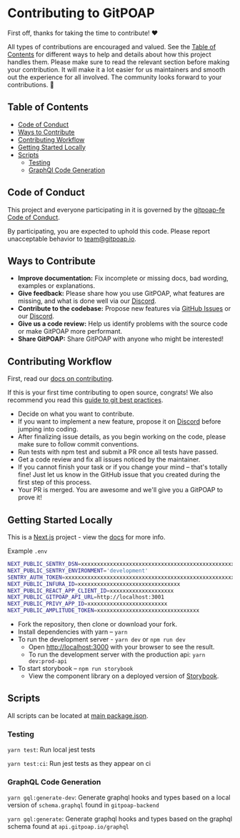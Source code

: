 # Contributing to GitPOAP
First off, thanks for taking the time to contribute! ❤️

All types of contributions are encouraged and valued. See the [Table of Contents](https://github.com/gitpoap/gitpoap-fe/README.md#table-of-contents) for different ways to help and details about how this project handles them. Please make sure to read the relevant section before making your contribution. It will make it a lot easier for us maintainers and smooth out the experience for all involved. The community looks forward to your contributions. 🎉

## Table of Contents
- [Code of Conduct](https://github.com/gitpoap/gitpoap-fe/README.md#code-of-conduct)
- [Ways to Contribute](https://github.com/gitpoap/gitpoap-fe/README.md#ways-to-contribute)
- [Contributing Workflow](https://github.com/gitpoap/gitpoap-fe/README.md#contributing-workflow)
- [Getting Started Locally](https://github.com/gitpoap/gitpoap-fe/README.md#getting-started-locally)
- [Scripts](https://github.com/gitpoap/gitpoap-fe/README.md#scripts)
  - [Testing](https://github.com/gitpoap/gitpoap-fe/README.md#testing)
  - [GraphQl Code Generation](https://github.com/gitpoap/gitpoap-fe/README.md#testing)

## Code of Conduct

This project and everyone participating in it is governed by the
[gitpoap-fe Code of Conduct](https://github.com/gitpoap/gitpoap-fe/CODE_OF_CONDUCT.md).

By participating, you are expected to uphold this code. Please report unacceptable behavior
to <team@gitpoap.io>.

## Ways to Contribute
- **Improve documentation:** Fix incomplete or missing docs, bad wording, examples or explanations.
- **Give feedback:** Please share how you use GitPOAP, what features are missing, and what is done well via our [Discord](https://discord.gg/qa3mfPvjWm).
- **Contribute to the codebase:** Propose new features via [GitHub Issues](https://github.com/gitpoap/gitpoap-fe/issues/new) or our [Discord](https://discord.gg/qa3mfPvjWm).
- **Give us a code review:** Help us identify problems with the source code or make GitPOAP more performant.
- **Share GitPOAP:** Share GitPOAP with anyone who might be interested! 

## Contributing Workflow
First, read our [docs on contributing](https://github.com/gitpoap/gitpoap-fe/CONTRIBUTING.md).

If this is your first time contributing to open source, congrats! We also recommend you read this [guide to git best practices](https://www.freecodecamp.org/news/git-best-practices-commits-and-code-reviews/).

- Decide on what you want to contribute.
- If you want to implement a new feature, propose it on [Discord](https://discord.gg/qa3mfPvjWm) before jumping into coding.
- After finalizing issue details, as you begin working on the code, please make sure to follow commit conventions.
- Run tests with npm test and submit a PR once all tests have passed.
- Get a code review and fix all issues noticed by the maintainer.
- If you cannot finish your task or if you change your mind – that's totally fine! Just let us know in the GitHub issue that you created during the first step of this process.
- Your PR is merged. You are awesome and we'll give you a GitPOAP to prove it! 

## Getting Started Locally
This is a [Next.js](https://nextjs.org/) project - view the [docs](https://nextjs.org/docs/getting-started) for more info.

Example `.env`
```bash
NEXT_PUBLIC_SENTRY_DSN=xxxxxxxxxxxxxxxxxxxxxxxxxxxxxxxxxxxxxxxxxxxxxxxxxxxxxxxxxxxxxxxxxxxxxxxxxx
NEXT_PUBLIC_SENTRY_ENVIRONMENT='development'
SENTRY_AUTH_TOKEN=xxxxxxxxxxxxxxxxxxxxxxxxxxxxxxxxxxxxxxxxxxxxxxxxxxxxxxxxxxxxxxxx
NEXT_PUBLIC_INFURA_ID=xxxxxxxxxxxxxxxxxxxxxxxxxxxxxxxx
NEXT_PUBLIC_REACT_APP_CLIENT_ID=xxxxxxxxxxxxxxxxxxxx
NEXT_PUBLIC_GITPOAP_API_URL=http://localhost:3001
NEXT_PUBLIC_PRIVY_APP_ID=xxxxxxxxxxxxxxxxxxxxxxxxx
NEXT_PUBLIC_AMPLITUDE_TOKEN=xxxxxxxxxxxxxxxxxxxxxxxxxxxxxxxx
```

- Fork the repository, then clone or download your fork.
- Install dependencies with yarn – `yarn`
- To run the development server - `yarn dev` or `npm run dev`
  - Open [http://localhost:3000](http://localhost:3000) with your browser to see the result.
  - To run the development server with the production api: `yarn dev:prod-api`
- To start storybook – `npm run storybook`
  - View the component library on a deployed version of [Storybook](https://gitpoap-fe-storybook.vercel.app/?path=/story/button--primary0).

## Scripts
All scripts can be located at [main package.json](https://github.com/gitpoap/gitpoap-fe/blob/main/package.json).

### Testing
`yarn test`: Run local jest tests

`yarn test:ci`: Run jest tests as they appear on ci

### GraphQL Code Generation
`yarn gql:generate-dev`: Generate graphql hooks and types based on a local version of `schema.graphql` found in `gitpoap-backend`

`yarn gql:generate`: Generate graphql hooks and types based on the graphql schema found at `api.gitpoap.io/graphql`
